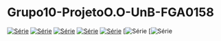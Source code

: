 # Grupo10-ProjetoO.O-UnB-FGA0158
[![Série](https://img.shields.io/badge/LucasRamon-Grupo10-blue)](https://github.com/lramon2001)
[![Série](https://img.shields.io/badge/PauloHenrique-Grupo10-green)](https://github.com/PhRezende-eng)
[![Série](https://img.shields.io/badge/AdrianSoares-Grupo10-blue)](https://github.com/SwampTG)
[![Série](https://img.shields.io/badge/DiogenesDantas-Grupo10-green)](https://github.com/diogjunior100)
[![Série](https://img.shields.io/badge/ArthurCouto-Grupo10-blue)](https://github.com/CrimsonCrown)
[![Série](https://img.shields.io/badge/AndreLanna-O.O-blue)
[![Série](https://img.shields.io/badge/Projeto-Estacionamento-green)




